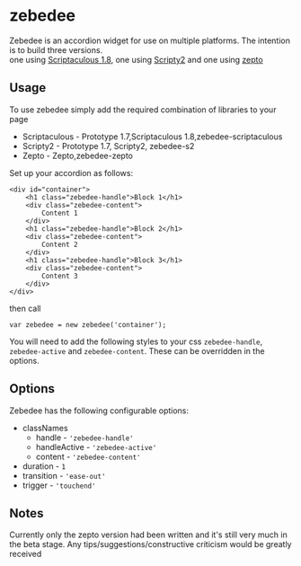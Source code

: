 zebedee
=========

Zebedee is an accordion widget for use on multiple platforms.  The intention is to build three versions.  
one using [Scriptaculous 1.8](http://script.aculo.us), one using [Scripty2](http://scripty2.com) and one using [zepto](http://zeptojs.org)

Usage
-----

To use zebedee simply add the required combination of libraries to your page

* Scriptaculous - Prototype 1.7,Scriptaculous 1.8,zebedee-scriptaculous
* Scripty2 - Prototype 1.7, Scripty2, zebedee-s2
* Zepto - Zepto,zebedee-zepto

Set up your accordion as follows:

	<div id="container">
		<h1 class="zebedee-handle">Block 1</h1>
		<div class="zebedee-content">
			Content 1
		</div>
		<h1 class="zebedee-handle">Block 2</h1>
		<div class="zebedee-content">
			Content 2
		</div>
		<h1 class="zebedee-handle">Block 3</h1>
		<div class="zebedee-content">
			Content 3
		</div>
	</div>

then call

	var zebedee = new zebedee('container');

You will need to add the following styles to your css `zebedee-handle`, `zebedee-active` and `zebedee-content`.  These can be overridden in 
the options.

Options
-------

Zebedee has the following configurable options:

* classNames
	+ handle \- `'zebedee-handle'`
	+ handleActive \- `'zebedee-active'`
	+ content \- `'zebedee-content'` 
* duration \- `1`
* transition \- `'ease-out'`
* trigger \- `'touchend'`

Notes
-----

Currently only the zepto version had been written and it's still very much in the beta stage.  Any tips/suggestions/constructive criticism 
would be greatly received 